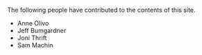 The following people have contributed to the contents of this site.

- Anne Olivo
- Jeff Bumgardner
- Joni Thrift
- Sam Machin
